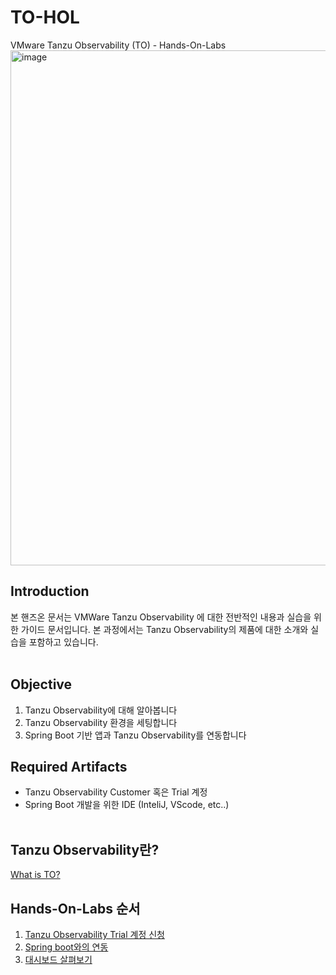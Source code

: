 # TO-HOL

VMware Tanzu Observability (TO) - Hands-On-Labs
<img width="824" alt="image" src="https://user-images.githubusercontent.com/14763080/160314688-d67bb11f-28d3-49e5-91a1-91748faf7fc7.png">

## Introduction
본 핸즈온 문서는 VMWare Tanzu Observability 에 대한 전반적인 내용과 실습을 위한 가이드 문서입니다. 본 과정에서는 Tanzu Observability의 제품에 대한 소개와 실습을 포함하고 있습니다.
<br/>
<br/>

## Objective
1. Tanzu Observability에 대해 알아봅니다<br/>
2. Tanzu Observability 환경을 세팅합니다<br/>
3. Spring Boot 기반 앱과 Tanzu Observability를 연동합니다<br/>

## Required Artifacts
- Tanzu Observability Customer 혹은 Trial 계정
- Spring Boot 개발을 위한 IDE (InteliJ, VScode, etc..)
<br/><br/>

## Tanzu Observability란?
[What is TO?](https://github.com/tanzukorea/TO-HOL/blob/main/0.%20TO-Introduction.md)

## Hands-On-Labs 순서
1. [Tanzu Observability Trial 계정 신청](https://github.com/tanzukorea/TO-HOL/blob/main/Trial_%EA%B3%84%EC%A0%95_%EC%8B%A0%EC%B2%AD.md) <br/>
2. [Spring boot와의 연동](https://github.com/tanzukorea/TO-HOL/blob/main/Spring_Boot_Integration.md) <br/>
3. [대시보드 살펴보기](https://github.com/tanzukorea/TO-HOL/blob/main/Dashboard.md)

